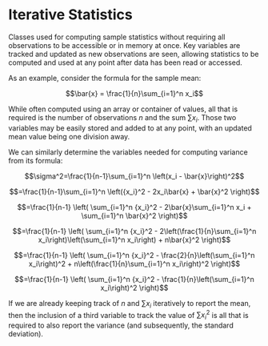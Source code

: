 # Iterative Statistics
Classes used for computing sample statistics without requiring all observations to be accessible or in memory at once. Key variables are tracked and updated as new observations are seen, allowing statistics to be computed and used at any point after data has been read or accessed. 

As an example, consider the formula for the sample mean:

$$\bar{x} = \frac{1}{n}\sum_{i=1}^n x_i$$

While often computed using an array or container of values, all that is required is the number of observations $n$ and the sum $\sum x_i$. Those two variables may be easily stored and added to at any point, with an updated mean value being one division away. 

We can similarly determine the variables needed for computing variance from its formula:

$$\sigma^2=\frac{1}{n-1}\sum_{i=1}^n \left(x_i - \bar{x}\right)^2$$

$$=\frac{1}{n-1}\sum_{i=1}^n \left({x_i}^2 - 2x_i\bar{x} + \bar{x}^2 \right)$$

$$=\frac{1}{n-1} \left( \sum_{i=1}^n {x_i}^2 - 2\bar{x}\sum_{i=1}^n x_i + \sum_{i=1}^n \bar{x}^2 \right)$$

$$=\frac{1}{n-1} \left( \sum_{i=1}^n {x_i}^2 - 2\left(\frac{1}{n}\sum_{i=1}^n x_i\right)\left(\sum_{i=1}^n x_i\right) + n\bar{x}^2 \right)$$

$$=\frac{1}{n-1} \left( \sum_{i=1}^n {x_i}^2 - \frac{2}{n}\left(\sum_{i=1}^n x_i\right)^2 + n\left(\frac{1}{n}\sum_{i=1}^n x_i\right)^2 \right)$$

$$=\frac{1}{n-1} \left( \sum_{i=1}^n {x_i}^2 - \frac{1}{n}\left(\sum_{i=1}^n x_i\right)^2 \right)$$

If we are already keeping track of $n$ and $\sum x_i$ iteratively to report the mean, then the inclusion of a third variable to track the value of $\sum x_i^2$ is all that is required to also report the variance (and subsequently, the standard deviation).
